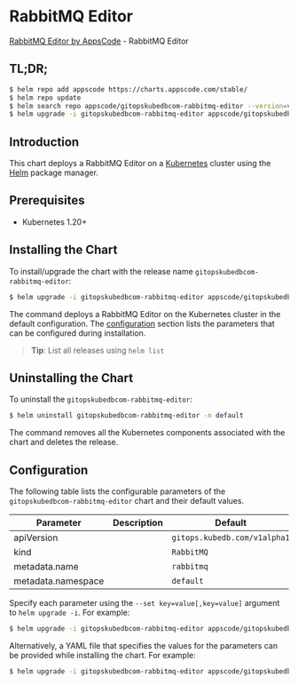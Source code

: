 # RabbitMQ Editor

[RabbitMQ Editor by AppsCode](https://appscode.com) - RabbitMQ Editor

## TL;DR;

```bash
$ helm repo add appscode https://charts.appscode.com/stable/
$ helm repo update
$ helm search repo appscode/gitopskubedbcom-rabbitmq-editor --version=v0.16.0
$ helm upgrade -i gitopskubedbcom-rabbitmq-editor appscode/gitopskubedbcom-rabbitmq-editor -n default --create-namespace --version=v0.16.0
```

## Introduction

This chart deploys a RabbitMQ Editor on a [Kubernetes](http://kubernetes.io) cluster using the [Helm](https://helm.sh) package manager.

## Prerequisites

- Kubernetes 1.20+

## Installing the Chart

To install/upgrade the chart with the release name `gitopskubedbcom-rabbitmq-editor`:

```bash
$ helm upgrade -i gitopskubedbcom-rabbitmq-editor appscode/gitopskubedbcom-rabbitmq-editor -n default --create-namespace --version=v0.16.0
```

The command deploys a RabbitMQ Editor on the Kubernetes cluster in the default configuration. The [configuration](#configuration) section lists the parameters that can be configured during installation.

> **Tip**: List all releases using `helm list`

## Uninstalling the Chart

To uninstall the `gitopskubedbcom-rabbitmq-editor`:

```bash
$ helm uninstall gitopskubedbcom-rabbitmq-editor -n default
```

The command removes all the Kubernetes components associated with the chart and deletes the release.

## Configuration

The following table lists the configurable parameters of the `gitopskubedbcom-rabbitmq-editor` chart and their default values.

|     Parameter      | Description |                 Default                 |
|--------------------|-------------|-----------------------------------------|
| apiVersion         |             | <code>gitops.kubedb.com/v1alpha1</code> |
| kind               |             | <code>RabbitMQ</code>                   |
| metadata.name      |             | <code>rabbitmq</code>                   |
| metadata.namespace |             | <code>default</code>                    |


Specify each parameter using the `--set key=value[,key=value]` argument to `helm upgrade -i`. For example:

```bash
$ helm upgrade -i gitopskubedbcom-rabbitmq-editor appscode/gitopskubedbcom-rabbitmq-editor -n default --create-namespace --version=v0.16.0 --set apiVersion=gitops.kubedb.com/v1alpha1
```

Alternatively, a YAML file that specifies the values for the parameters can be provided while
installing the chart. For example:

```bash
$ helm upgrade -i gitopskubedbcom-rabbitmq-editor appscode/gitopskubedbcom-rabbitmq-editor -n default --create-namespace --version=v0.16.0 --values values.yaml
```

